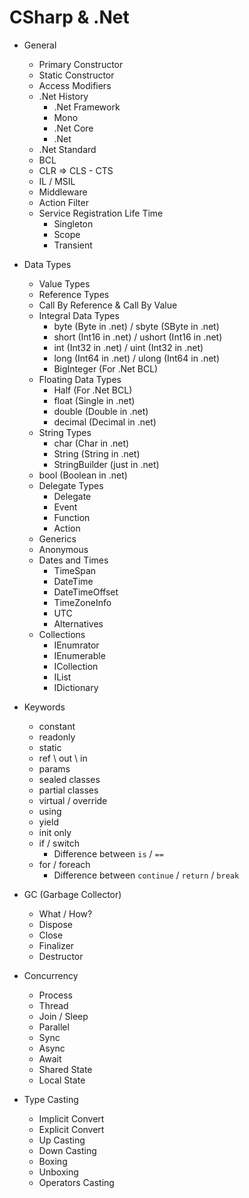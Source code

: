 # CSharp & .Net

* General
  * Primary Constructor
  * Static Constructor
  * Access Modifiers
  * .Net History
    * .Net Framework
    * Mono
    * .Net Core
    * .Net
  * .Net Standard
  * BCL
  * CLR => CLS - CTS
  * IL / MSIL
  * Middleware
  * Action Filter
  * Service Registration Life Time
    * Singleton
    * Scope
    * Transient

* Data Types
  * Value Types
  * Reference Types
  * Call By Reference & Call By Value
  * Integral Data Types
    * byte (Byte in .net) / sbyte (SByte in .net)
    * short (Int16 in .net) / ushort (Int16 in .net)
    * int (Int32 in .net) / uint (Int32 in .net)
    * long (Int64 in .net) / ulong (Int64 in .net)
    * BigInteger (For .Net BCL)
  * Floating Data Types
    * Half (For .Net BCL)
    * float (Single in .net)
    * double (Double in .net)
    * decimal (Decimal in .net)
  * String Types
    * char (Char in .net)
    * String (String in .net)
    * StringBuilder (just in .net)
  * bool (Boolean in .net)
  * Delegate Types
    * Delegate
    * Event
    * Function
    * Action
  * Generics
  * Anonymous
  * Dates and Times
    * TimeSpan
    * DateTime
    * DateTimeOffset
    * TimeZoneInfo
    * UTC
    * Alternatives
  * Collections
    * IEnumrator
    * IEnumerable
    * ICollection
    * IList
    * IDictionary

* Keywords
  * constant
  * readonly
  * static
  * ref \ out \ in
  * params
  * sealed classes
  * partial classes
  * virtual / override
  * using
  * yield
  * init only
  * if / switch
    * Difference between `is` / `==`
  * for / foreach
    * Difference between `continue` / `return` / `break`

* GC (Garbage Collector)
  * What / How?
  * Dispose
  * Close
  * Finalizer
  * Destructor

* Concurrency
  * Process
  * Thread
  * Join / Sleep
  * Parallel
  * Sync
  * Async
  * Await
  * Shared State
  * Local State

* Type Casting
  * Implicit Convert
  * Explicit Convert
  * Up Casting
  * Down Casting
  * Boxing
  * Unboxing
  * Operators Casting
